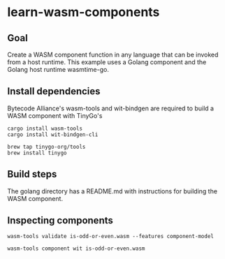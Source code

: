 # learn-wasm-components

## Goal

Create a WASM component function in any language that can be invoked from a host runtime.
This example uses a Golang component and the Golang host runtime wasmtime-go. 

## Install dependencies

Bytecode Alliance's wasm-tools and wit-bindgen are required to build a WASM component with TinyGo's 

```shell
cargo install wasm-tools
cargo install wit-bindgen-cli

brew tap tinygo-org/tools
brew install tinygo
```

## Build steps

The golang directory has a README.md with instructions for building the WASM component.

## Inspecting components

```shell
wasm-tools validate is-odd-or-even.wasm --features component-model
```

```shell
wasm-tools component wit is-odd-or-even.wasm
```

